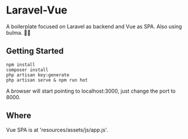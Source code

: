 # Laravel-Vue

A boilerplate focused on Laravel as backend and Vue as SPA. Also using bulma. 👍🏻

## Getting Started

```
npm install
composer install
php artisan key:generate
php artisan serve & npm run hot
```

A browser will start pointing to localhost:3000, just change the port to 8000.

## Where

Vue SPA is at 'resources/assets/js/app.js'.
